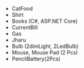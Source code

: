 * CatFood
* Shirt
* Books (C#, ASP.NET Core)
* CurrentBill
* Gas
* Jharu
* Bulb (2dimLight, 2LedBulb)
* Mouse, Mouse Pad (2 Pcs)
* PencilBattery(2Pcs)
